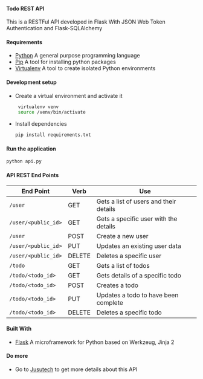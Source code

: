 #### Todo REST API
This is a  RESTFul API developed in Flask With JSON Web Token Authentication and Flask-SQLAlchemy 
#### Requirements
- [Python](https://www.python.org/) A general purpose programming language
- [Pip](https://pypi.org/project/pip/) A tool for installing python packages
- [Virtualenv](https://virtualenv.pypa.io/en/stable/)  A tool to create isolated Python environments


#### Development setup
- Create a virtual environment and activate it
  ```bash
   virtualenv venv
   source /venv/bin/activate
  ```
- Install dependencies 
  ```bash
  pip install requirements.txt
  ```

#### Run the application
```bash
python api.py
```

#### API REST End Points
| End Point                                           | Verb |Use                                            |
| ----------------------------------------------------|------|-----------------------------------------------|
|`/user`                                              |GET   |Gets a list of users and their details                                    |
|`/user/<public_id>`                                  |GET   |Gets a specific user with the details                     |
|`/user`                                              |POST  |Create a new user                   |
|`/user/<public_id>`                                  |PUT   |Updates an existing user data         |
|`/user/<public_id>`                                  |DELETE|Deletes a specific user                   |
|`/todo`                                              |GET   |Gets a list of todos                    |
|`/todo/<todo_id>`                                    |GET   |Gets details of a specific todo          |
|`/todo/<todo_id>`                                    |POST  |Creates a todo                |
|`/todo/<todo_id>`                                    |PUT   |Updates a todo to have been complete                         |
|`/todo/<todo_id>`                                    |DELETE|Deletes a specific todo                     |


#### Built With
- [Flask](http://flask.pocoo.org/) A microframework for Python based on Werkzeug, Jinja 2 

#### Do more
- Go to [Jusutech](http://jusutech.blogspot.com) to get more details about this API